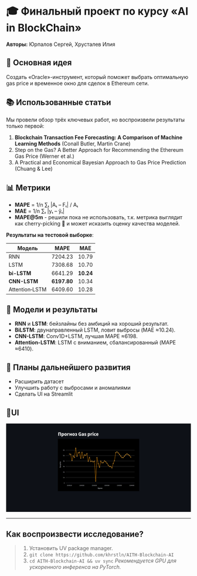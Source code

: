 # 🎓 Финальный проект по курсу «AI in BlockChain»

**Авторы:** Юрпалов Сергей, Хрусталев Илия

## 🔎 Основная идея

Создать «Oracle»-инструмент, который поможет выбрать оптимальную gas price и временное окно для сделок в Ethereum сети.

## 📚 Использованные статьи

Мы провели обзор трёх ключевых работ, но воспроизвели результаты только первой:

1. **Blockchain Transaction Fee Forecasting: A Comparison of Machine Learning Methods** (Conall Butler, Martin Crane)
2. Step on the Gas? A Better Approach for Recommending the Ethereum Gas Price (Werner et al.)
3. A Practical and Economical Bayesian Approach to Gas Price Prediction (Chuang & Lee)

## 📊 Метрики

- **MAPE** = 1/n ∑ₜ |Aₜ – Fₜ| / Aₜ
- **MAE** = 1/n ∑ₜ |yₜ – ŷₜ|
- **MAPE@5m** - решили пока не использовать, т.к. метрика выглядит как cherry-picking 🍒 и может исказить оценку качества моделей.

**Результаты на тестовой выборке**:

| Модель       | MAPE              | MAE             |
| ------------------ | ----------------- | --------------- |
| RNN                | 7204.23           | 10.79           |
| LSTM               | 7308.68           | 10.70           |
| **bi-LSTM**  | 6641.29           | **10.24** |
| **CNN-LSTM** | **6197.80** | 10.34           |
| Attention‑LSTM    | 6409.60           | 10.28           |

## 🤖 Модели и результаты

- **RNN** и **LSTM**: бейзлайны без амбиций на хороший результат.
- **BiLSTM**: двунаправленный LSTM, ловит выбросы (MAE ≈10.24).
- **CNN-LSTM**: Conv1D+LSTM, лучшая MAPE ≈6198.
- **Attention-LSTM**: LSTM с вниманием, сбалансированный (MAPE ≈6410).

## 🚀 Планы дальнейшего развития

- Расширить датасет
- Улучшить работу с выбросами и аномалиями
- Сделать UI на Streamlit

## 📱UI

![img](https://github.com/khrstln/AITH-Blockchain-AI/blob/main/docs/UI.png?raw=true)

---

## Как воспроизвести исследование?

> 1. Установить UV package manager.
> 2. `git clone https://github.com/khrstln/AITH-Blockchain-AI`
> 3. `cd AITH-Blockchain-AI && uv sync`
>    *Рекомендуется GPU для ускоренного инференса на PyTorch.*
